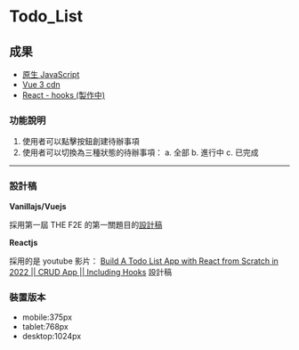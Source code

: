 # Todo_List

## 成果

- [原生 JavaScript](https://github.com/southAndy/Todo_List/Vanilla_JS/index.html)
- [Vue 3 cdn](https://github.com/southAndy/Todo_List/VueJS/index.html)
- [React - hooks (製作中)]()

### 功能說明

1. 使用者可以點擊按鈕創建待辦事項
2. 使用者可以切換為三種狀態的待辦事項：
   a. 全部
   b. 進行中
   c. 已完成

---

### 設計稿

**Vanillajs/Vuejs**

採用第一屆 THE F2E 的第一關題目的[設計稿](https://hexschool.github.io/THE_F2E_Design/todolist/)

**Reactjs**

採用的是 youtube 影片：
[Build A Todo List App with React from Scratch in 2022 || CRUD App || Including Hooks](https://www.youtube.com/watch?v=dD0MdMRVHoo&t=1449s) 設計稿

### 裝置版本

- mobile:375px
- tablet:768px
- desktop:1024px
